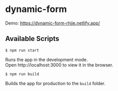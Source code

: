 # dynamic-form

Demo: https://dynamic-form-rhjje.netlify.app/

## Available Scripts

`$ npm run start`

Runs the app in the development mode.  
Open http://localhost:3000 to view it in the browser.

`$ npm run build`

Builds the app for production to the `build` folder.
